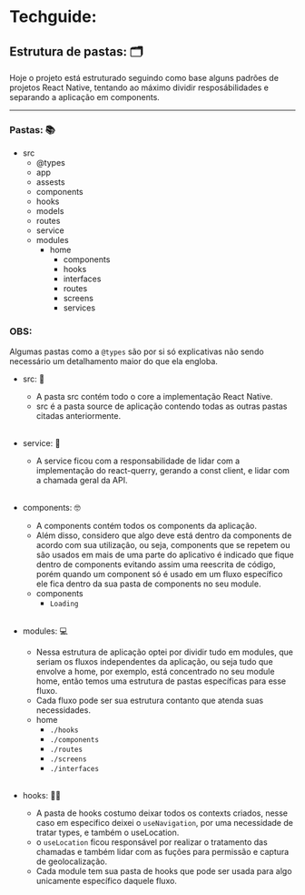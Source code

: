 # Techguide:

## Estrutura de pastas: 🗂️
Hoje o projeto está estruturado seguindo como base alguns padrões de projetos React Native, tentando ao máximo dividir resposábilidades e separando
a aplicação em components. 
___

### Pastas: 📚
* src
    * @types
    * app
    * assests
    * components
    * hooks
    * models
    * routes
    * service
    * modules
       * home
         * components
         * hooks
         * interfaces
         * routes
         * screens
         * services

### OBS: 
Algumas pastas como a `@types` são por si só explicativas não sendo necessário um detalhamento maior do que ela engloba.

- src: 🎯
    -  A pasta src contém todo o core a implementação React Native.
    -  src é a pasta source de aplicação contendo todas as outras pastas citadas anteriormente.
    </br>

- service: 🤖
   -  A service ficou com a responsabilidade de lidar com a implementação do react-querry, gerando  a const client, e lidar com a chamada geral da API.
    </br>

- components: 🤓
    -  A components contém todos os components da aplicação.
    -  Além disso, considero que algo deve está dentro da components de acordo com sua utilização, ou seja, components que se repetem ou são usados em mais de uma parte do aplicativo 
    é indicado que fique dentro de components evitando assim uma reescrita de código, porém quando um component só é usado em um fluxo específico ele fica dentro da sua pasta de components no seu module.
    - components 
        - `Loading`
    </br>

- modules: 💻
    - Nessa estrutura de aplicação optei por dividir tudo em modules, que seriam os fluxos independentes da aplicação, ou seja tudo que envolve a home, por exemplo, está concentrado no seu module home, então temos uma estrutura de pastas específicas para esse fluxo.
    - Cada fluxo pode ser sua estrutura contanto que atenda suas necessidades.
    - home 
        - `./hooks`
        - `./components`
        - `./routes`
        - `./screens`
        - `./interfaces`
    </br>

- hooks: 👷‍♀️
    -  A pasta de hooks costumo deixar todos os contexts criados, nesse caso em especifico deixei o `useNavigation`, por uma necessidade de tratar types, e também o useLocation.
    -  o `useLocation` ficou responsável por realizar o tratamento das chamadas e também lidar com as fuções para permissão e captura de geolocalização.
    -  Cada module tem sua pasta de hooks que pode ser usada para algo unicamente específico daquele fluxo.
    </br>
